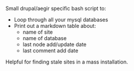 Small drupal/aegir specific bash script to:

* Loop through all your mysql databases
* Print out a markdown table about:
  * name of site
  * name of database
  * last node add/update date
  * last comment add date

Helpful for finding stale sites in a mass installation.
